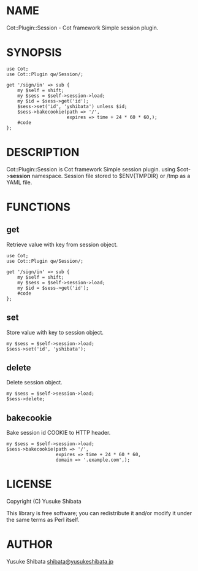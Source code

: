 # NAME

Cot::Plugin::Session - Cot framework Simple session plugin.

# SYNOPSIS

    use Cot;
    use Cot::Plugin qw/Session/;

    get '/sign/in' => sub {
        my $self = shift;
        my $sess = $self->session->load;
        my $id = $sess->get('id');
        $sess->set('id', 'yshibata') unless $id;
        $sess->bakecookie(path => '/',
                          expires => time + 24 * 60 * 60,);
        #code
    };

# DESCRIPTION

Cot::Plugin::Session is Cot framework Simple session plugin.
using $cot->__session__ namespace.
Session file stored to $ENV{TMPDIR} or /tmp as a YAML file.

# FUNCTIONS

## get

Retrieve value with key from session object.

    use Cot;
    use Cot::Plugin qw/Session/;

    get '/sign/in' => sub {
        my $self = shift;
        my $sess = $self->session->load;
        my $id = $sess->get('id');
        #code
    };

## set

Store value with key to session object.

    my $sess = $self->session->load;
    $sess->set('id', 'yshibata');

## delete

Delete session object.

    my $sess = $self->session->load;
    $sess->delete;

## bakecookie

Bake session id COOKIE to HTTP header.

    my $sess = $self->session->load;
    $sess->bakecookie(path => '/',
                      expires => time + 24 * 60 * 60,
                      domain => '.example.com',);

# LICENSE

Copyright (C) Yusuke Shibata

This library is free software; you can redistribute it and/or modify
it under the same terms as Perl itself.

# AUTHOR

Yusuke Shibata <shibata@yusukeshibata.jp>
